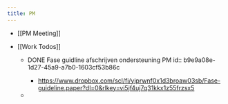 ```yaml
---
title: PM
---
```


- [[PM Meeting]] 

- [[Work Todos]]
	 - DONE  Fase guidline afschrijven ondersteuning PM
id:: b9e9a08e-1d27-45a9-a7b0-1603cf53b86c
		 - https://www.dropbox.com/scl/fi/yiprwnf0x1d3broaw03sb/Fase-guideline.paper?dl=0&rlkey=vi5jf4uj7q31kkx1z55frzsx5

	 - 
